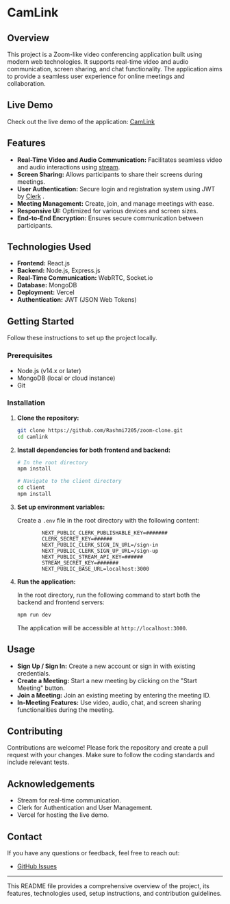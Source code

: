 
# CamLink

## Overview

This project is a Zoom-like video conferencing application built using modern web technologies. It supports real-time video and audio communication, screen sharing, and chat functionality. The application aims to provide a seamless user experience for online meetings and collaboration.

## Live Demo

Check out the live demo of the application: [CamLink](https://meetings-azure.vercel.app/)

## Features

- **Real-Time Video and Audio Communication:** Facilitates seamless video and audio interactions using [stream](https://getstream.io/).
- **Screen Sharing:** Allows participants to share their screens during meetings.
- **User Authentication:** Secure login and registration system using JWT by [Clerk](https://clerk.com/) .
- **Meeting Management:** Create, join, and manage meetings with ease.
- **Responsive UI:** Optimized for various devices and screen sizes.
- **End-to-End Encryption:** Ensures secure communication between participants.

## Technologies Used

- **Frontend:** React.js
- **Backend:** Node.js, Express.js
- **Real-Time Communication:** WebRTC, Socket.io
- **Database:** MongoDB
- **Deployment:** Vercel
- **Authentication:** JWT (JSON Web Tokens)

## Getting Started

Follow these instructions to set up the project locally.

### Prerequisites

- Node.js (v14.x or later)
- MongoDB (local or cloud instance)
- Git

### Installation

1. **Clone the repository:**
    ```bash
    git clone https://github.com/Rashmi7205/zoom-clone.git
    cd camlink
    ```

2. **Install dependencies for both frontend and backend:**
    ```bash
    # In the root directory
    npm install

    # Navigate to the client directory
    cd client
    npm install
    ```

3. **Set up environment variables:**

    Create a `.env` file in the root directory with the following content:

    ```env.sample
            NEXT_PUBLIC_CLERK_PUBLISHABLE_KEY=#######
            CLERK_SECRET_KEY=######
            NEXT_PUBLIC_CLERK_SIGN_IN_URL=/sign-in
            NEXT_PUBLIC_CLERK_SIGN_UP_URL=/sign-up
            NEXT_PUBLIC_STREAM_API_KEY=######
            STREAM_SECRET_KEY=#######
            NEXT_PUBLIC_BASE_URL=localhost:3000
    ```

4. **Run the application:**

    In the root directory, run the following command to start both the backend and frontend servers:

    ```bash
    npm run dev
    ```

    The application will be accessible at `http://localhost:3000`.

## Usage

- **Sign Up / Sign In:** Create a new account or sign in with existing credentials.
- **Create a Meeting:** Start a new meeting by clicking on the "Start Meeting" button.
- **Join a Meeting:** Join an existing meeting by entering the meeting ID.
- **In-Meeting Features:** Use video, audio, chat, and screen sharing functionalities during the meeting.

## Contributing

Contributions are welcome! Please fork the repository and create a pull request with your changes. Make sure to follow the coding standards and include relevant tests.



## Acknowledgements

- Stream for real-time communication.
- Clerk for Authentication and User Management.
- Vercel for hosting the live demo.

## Contact

If you have any questions or feedback, feel free to reach out:

- [GitHub Issues](https://github.com/Rashmi7205/camlink/issues)
---

This README file provides a comprehensive overview of the project, its features, technologies used, setup instructions, and contribution guidelines.
